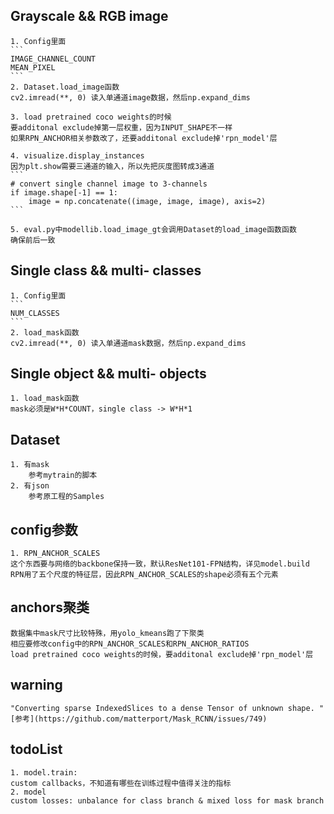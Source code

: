 ## Grayscale  &&  RGB image
    1. Config里面
    ```
    IMAGE_CHANNEL_COUNT
    MEAN_PIXEL
    ```
    2. Dataset.load_image函数
    cv2.imread(**, 0) 读入单通道image数据，然后np.expand_dims

    3. load pretrained coco weights的时候
    要additonal exclude掉第一层权重，因为INPUT_SHAPE不一样
    如果RPN_ANCHOR相关参数改了，还要additonal exclude掉'rpn_model'层

    4. visualize.display_instances
    因为plt.show需要三通道的输入，所以先把灰度图转成3通道
    ```
    # convert single channel image to 3-channels
    if image.shape[-1] == 1:
        image = np.concatenate((image, image, image), axis=2)
    ```

    5. eval.py中modellib.load_image_gt会调用Dataset的load_image函数函数
    确保前后一致


## Single class  &&  multi- classes
    1. Config里面
    ```
    NUM_CLASSES
    ```
    2. load_mask函数
    cv2.imread(**, 0) 读入单通道mask数据，然后np.expand_dims


## Single object  &&  multi- objects
    1. load_mask函数
    mask必须是W*H*COUNT，single class -> W*H*1


## Dataset
    1. 有mask
        参考mytrain的脚本
    2. 有json
        参考原工程的Samples


## config参数
    1. RPN_ANCHOR_SCALES
    这个东西要与网络的backbone保持一致，默认ResNet101-FPN结构，详见model.build
    RPN用了五个尺度的特征层，因此RPN_ANCHOR_SCALES的shape必须有五个元素


## anchors聚类
    数据集中mask尺寸比较特殊，用yolo_kmeans跑了下聚类
    相应要修改config中的RPN_ANCHOR_SCALES和RPN_ANCHOR_RATIOS
    load pretrained coco weights的时候，要additonal exclude掉'rpn_model'层


## warning
    "Converting sparse IndexedSlices to a dense Tensor of unknown shape. "
    [参考](https://github.com/matterport/Mask_RCNN/issues/749)


## todoList
    1. model.train: 
    custom callbacks，不知道有哪些在训练过程中值得关注的指标
    2. model
    custom losses: unbalance for class branch & mixed loss for mask branch


    
